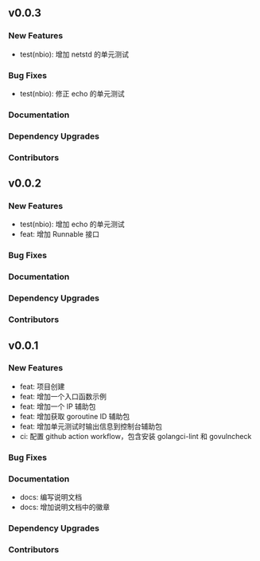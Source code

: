 ## v0.0.3

### New Features

- test(nbio): 增加 netstd 的单元测试

### Bug Fixes

- test(nbio): 修正 echo 的单元测试

### Documentation

### Dependency Upgrades

### Contributors

## v0.0.2

### New Features

- test(nbio): 增加 echo 的单元测试
- feat: 增加 Runnable 接口

### Bug Fixes

### Documentation

### Dependency Upgrades

### Contributors

## v0.0.1

### New Features

- feat: 项目创建
- feat: 增加一个入口函数示例
- feat: 增加一个 IP 辅助包
- feat: 增加获取 goroutine ID 辅助包
- feat: 增加单元测试时输出信息到控制台辅助包
- ci: 配置 github action workflow，包含安装 golangci-lint 和 govulncheck

### Bug Fixes

### Documentation

- docs: 编写说明文档
- docs: 增加说明文档中的徽章

### Dependency Upgrades

### Contributors